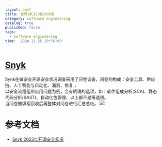 ```yaml
---
layout: post
title: 业界对CICD能力评级
category: software engineering
catalog: true
published: false
tags:
  - software engineering
time: '2024.11.25 20:56:00'
---
```

# [Snyk](snyk.io)
Synk在做安全开源安全状况调查采用了问卷调查，问卷的构成：安全工具、供应链、人工智能与自动化、漏洞、修复；  
以安全流程组织应用问题为例，会有明确的选项，如：软件组成分析(SCA)、静态代码分析(SAST)、自动化包管理、以上都不是等选项。  
当问卷被填写回收后再整体对问卷进行汇总总结。
![]({{site.baseurl}}/img/2024/Q4/20241129173433-snyk-security-apply.png)

# 参考文档
- [Snyk 2023年开源安全状况](https://snyk.io/reports/open-source-security/)
